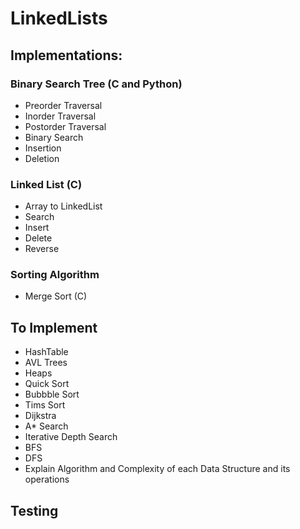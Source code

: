 # LinkedLists

## Implementations:

### Binary Search Tree (C and Python)
* Preorder Traversal
* Inorder Traversal
* Postorder Traversal
* Binary Search
* Insertion
* Deletion

### Linked List (C)
* Array to LinkedList
* Search
* Insert
* Delete
* Reverse

### Sorting Algorithm
* Merge Sort (C)

## To Implement
* HashTable
* AVL Trees
* Heaps
* Quick Sort
* Bubbble Sort
* Tims Sort
* Dijkstra
* A* Search
* Iterative Depth Search
* BFS
* DFS
* Explain Algorithm and Complexity of each Data Structure and its operations

## Testing
